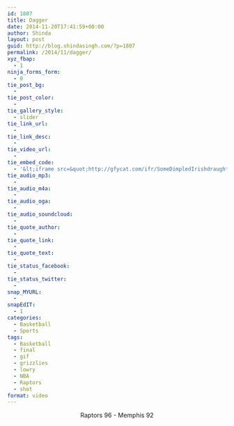 ```yaml
---
id: 1807
title: Dagger
date: 2014-11-20T17:41:59+00:00
author: Shinda
layout: post
guid: http://blog.shindasingh.com/?p=1807
permalink: /2014/11/dagger/
xyz_fbap:
  - 1
ninja_forms_form:
  - 0
tie_post_bg:
  - 
tie_post_color:
  - 
tie_gallery_style:
  - slider
tie_link_url:
  - 
tie_link_desc:
  - 
tie_video_url:
  - 
tie_embed_code:
  - '&lt;iframe src=&quot;http://gfycat.com/ifr/SomeDimpledIrishdraughthorse&quot; frameborder=&quot;0&quot; scrolling=&quot;no&quot; width=&quot;716&quot; height=&quot;402&quot; style=&quot;-webkit-backface-visibility: hidden;-webkit-transform: scale(1);&quot; &gt;&lt;/iframe&gt;'
tie_audio_mp3:
  - 
tie_audio_m4a:
  - 
tie_audio_oga:
  - 
tie_audio_soundcloud:
  - 
tie_quote_author:
  - 
tie_quote_link:
  - 
tie_quote_text:
  - 
tie_status_facebook:
  - 
tie_status_twitter:
  - 
snap_MYURL:
  - 
snapEdIT:
  - 1
categories:
  - Basketball
  - Sports
tags:
  - Basketball
  - final
  - gif
  - grizzlies
  - lowry
  - NBA
  - Raptors
  - shot
format: video
---
```

<p style="text-align: center;">
  Raptors 96 - Memphis 92
</p>